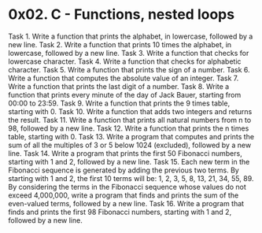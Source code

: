 # 0x02. C - Functions, nested loops


 Task 1. Write a function that prints the alphabet, in lowercase, followed by a new line.
 Task 2. Write a function that prints 10 times the alphabet, in lowercase, followed by a new line.
 Task 3. Write a function that checks for lowercase character.
 Task 4. Write a function that checks for alphabetic character.
 Task 5. Write a function that prints the sign of a number.
 Task 6. Write a function that computes the absolute value of an integer.
 Task 7. Write a function that prints the last digit of a number.
 Task 8. Write a function that prints every minute of the day of Jack Bauer, starting from 00:00 to 23:59.
 Task 9. Write a function that prints the 9 times table, starting with 0.
 Task 10. Write a function that adds two integers and returns the result.
 Task 11. Write a function that prints all natural numbers from n to 98, followed by a new line.
 Task 12. Write a function that prints the n times table, starting with 0.
 Task 13. Write a program that computes and prints the sum of all the multiples of 3 or 5 below 1024 (excluded), followed by a new line.
 Task 14. Write a program that prints the first 50 Fibonacci numbers, starting with 1 and 2, followed by a new line.
 Task 15. Each new term in the Fibonacci sequence is generated by adding the previous two terms. By starting with 1 and 2, the first 10 terms will be: 1, 2, 3, 5, 8, 13, 21, 34, 55, 89. By considering the terms in the Fibonacci sequence whose values do not exceed 4,000,000, write a program that finds and prints the sum of the even-valued terms, followed by a new line.
 Task 16. Write a program that finds and prints the first 98 Fibonacci numbers, starting with 1 and 2, followed by a new line.
